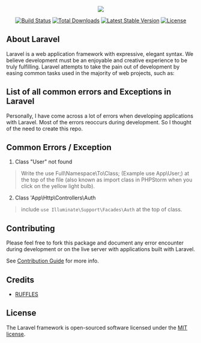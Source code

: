 <p align="center"><img src="https://laravel.com/assets/img/components/logo-laravel.svg"></p>

<p align="center">
<a href="https://travis-ci.org/laravel/framework"><img src="https://travis-ci.org/laravel/framework.svg" alt="Build Status"></a>
<a href="https://packagist.org/packages/laravel/framework"><img src="https://poser.pugx.org/laravel/framework/d/total.svg" alt="Total Downloads"></a>
<a href="https://packagist.org/packages/laravel/framework"><img src="https://poser.pugx.org/laravel/framework/v/stable.svg" alt="Latest Stable Version"></a>
<a href="https://packagist.org/packages/laravel/framework"><img src="https://poser.pugx.org/laravel/framework/license.svg" alt="License"></a>
</p>

## About Laravel

Laravel is a web application framework with expressive, elegant syntax. We believe development must be an enjoyable and creative experience to be truly fulfilling. Laravel attempts to take the pain out of development by easing common tasks used in the majority of web projects, such as:


## List of all common errors and Exceptions in Laravel

Personally, I have come across a lot of errors when developing applications with Laravel. Most of the errors reoccurs during development. So I thought of the need to create this repo.


## Common Errors / Exception

1. Class "User" not found

> Write the use Full\Namespace\To\Class; 
  (Example use App\User;) at the top of the file (also known as import class in PHPStorm when you click on the yellow light bulb).


2. Class 'App\Http\Controllers\Auth

> include `use Illuminate\Support\Facades\Auth` at the top of class.



## Contributing 
Please feel free to fork this package and document any error encounter during development or on the live server with applications built with Laravel. 

See [Contribution Guide](https://github.com/yemiwebby/most-common-laravel-errors/blob/master/CONTRIBUTING.md) for more info.

## Credits

* [RUFFLES](https://laracasts.com/discuss/channels/tips/a-list-of-most-common-laravel-errors-exceptions)

## License

The Laravel framework is open-sourced software licensed under the [MIT license](https://opensource.org/licenses/MIT).
